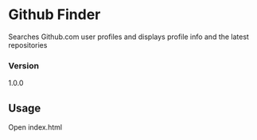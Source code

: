 # Github Finder

Searches Github.com user profiles and displays profile info and the latest repositories

### Version
1.0.0

## Usage

Open index.html

